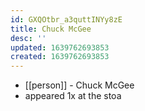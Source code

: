 ```yaml
---
id: GXQOtbr_a3quttINYy8zE
title: Chuck McGee
desc: ''
updated: 1639762693853
created: 1639762693853
---
```



- [[person]] - Chuck McGee
- appeared 1x at the stoa
